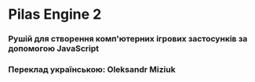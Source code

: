 # Pilas Engine 2

### Рушій для cтворення комп'ютерних ігрових застосунків за допомогою JavaScript

### Переклад українською: Oleksandr Miziuk
